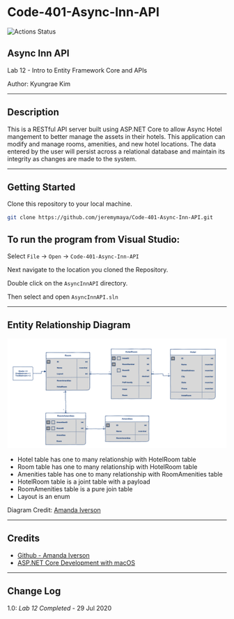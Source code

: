 # Code-401-Async-Inn-API

![Actions Status](https://github.com/jeremymaya/Code-401-Async-Inn-API/workflows/build/badge.svg)

## Async Inn API

Lab 12 - Intro to Entity Framework Core and APIs

Author: Kyungrae Kim

----

## Description

This is a RESTful API server built using ASP.NET Core to allow Async Hotel mangement to better manage the assets in their hotels. This application can modify and manage rooms, amenities, and new hotel locations. The data entered by the user will persist across a relational database and maintain its integrity as changes are made to the system.

----

## Getting Started

Clone this repository to your local machine.

```bash
git clone https://github.com/jeremymaya/Code-401-Async-Inn-API.git
```

## To run the program from Visual Studio:

Select ```File``` -> ```Open``` -> ```Code-401-Async-Inn-API```

Next navigate to the location you cloned the Repository.

Double click on the ```AsyncInnAPI``` directory.

Then select and open ```AsyncInnAPI.sln```

----

## Entity Relationship Diagram

![Entity Relationship Diagram](Assets/ERD.png)

* Hotel table has one to many relationship with HotelRoom table
* Room table has one to many relationship with HotelRoom table
* Amenities table has one to many relationship with RoomAmenities table
* HotelRoom table is a joint table with a payload
* RoomAmenities table is a pure join table
* Layout is an enum

Diagram Credit: [Amanda Iverson](https://github.com/Aiverson1011)

----

## Credits

* [Github - Amanda Iverson](https://github.com/Aiverson1011)
* [ASP.NET Core Development with macOS](https://gist.github.com/jeremymaya/a36c1de8220d76beca85a2804a2cecc4)

----

## Change Log

1.0: *Lab 12 Completed* - 29 Jul 2020
